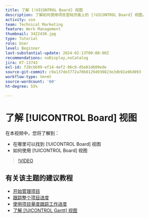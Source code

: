 ```yaml
---
title: 了解 [!UICONTROL Board] 视图
description: 了解如何使用项目登陆页面上的 [!UICONTROL Board] 视图。
activity: use
team: Technical Marketing
feature: Work Management
thumbnail: 3422430.jpg
type: Tutorial
role: User
level: Beginner
last-substantial-update: 2024-02-13T00:00:00Z
recommendations: noDisplay,noCatalog
jira: KT-13743
exl-id: f28cbb99-ef14-4ef2-96c8-d5e01d609ede
source-git-commit: c9a137de3772a70b81294930823e3db92a96d893
workflow-type: tm+mt
source-wordcount: '60'
ht-degree: 55%

---
```


# 了解 [!UICONTROL Board] 视图

在本视频中，您将了解到：

* 在哪里可以找到 [!UICONTROL Board] 视图
* 如何使用 [!UICONTROL Board] 视图


>[!VIDEO](https://video.tv.adobe.com/v/3422430/?quality=12&learn=on)

## 有关该主题的建议教程

* [开始管理项目](https://experienceleague.adobe.com/en/docs/workfront-learn/tutorials-workfront/manage-work/projects/getting-started-manage-a-project.md)
* [跟踪整个项目进度](https://experienceleague.adobe.com/en/docs/workfront-learn/tutorials-workfront/manage-work/projects/track-overall-project-progress.md)
* [使用项目量度跟踪工作进度](https://experienceleague.adobe.com/en/docs/workfront-learn/tutorials-workfront/manage-work/projects/track-work-progress-with-project-metrics.md)
* [了解 [!UICONTROL Gantt] 视图](https://experienceleague.adobe.com/en/docs/workfront-learn/tutorials-workfront/manage-work/projects/understand-the-gantt-view.md)
